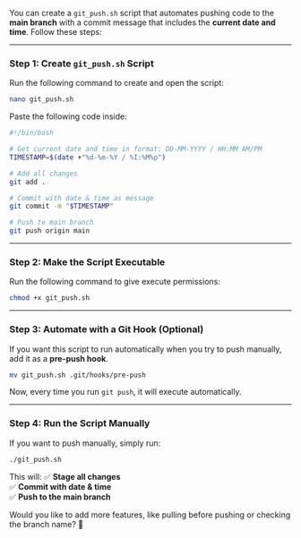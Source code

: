 You can create a `git_push.sh` script that automates pushing code to the **main branch** with a commit message that includes the **current date and time**. Follow these steps:

---

### **Step 1: Create `git_push.sh` Script**
Run the following command to create and open the script:

```bash
nano git_push.sh
```

Paste the following code inside:

```bash
#!/bin/bash

# Get current date and time in format: DD-MM-YYYY / HH:MM AM/PM
TIMESTAMP=$(date +"%d-%m-%Y / %I:%M%p")

# Add all changes
git add .

# Commit with date & time as message
git commit -m "$TIMESTAMP"

# Push to main branch
git push origin main
```

---

### **Step 2: Make the Script Executable**
Run the following command to give execute permissions:

```bash
chmod +x git_push.sh
```

---

### **Step 3: Automate with a Git Hook (Optional)**
If you want this script to run automatically when you try to push manually, add it as a **pre-push hook**.

```bash
mv git_push.sh .git/hooks/pre-push
```

Now, every time you run `git push`, it will execute automatically.

---

### **Step 4: Run the Script Manually**
If you want to push manually, simply run:

```bash
./git_push.sh
```

This will:
✅ **Stage all changes**  
✅ **Commit with date & time**  
✅ **Push to the main branch**  

Would you like to add more features, like pulling before pushing or checking the branch name? 🚀